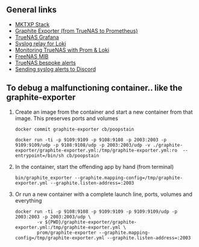 ## General links

* [MKTXP Stack](https://github.com/akpw/mktxp-stack)
* [Graphite Exporter (from TrueNAS to Prometheus)](https://github.com/prometheus/graphite_exporter)
* [TrueNAS Grafana](https://github.com/mazay/truenas-grafana)
* [Syslog relay for Loki](https://alexandre.deverteuil.net/post/syslog-relay-for-loki/)
* [Monitoring TrueNAS with Prom & Loki](https://alexandre.deverteuil.net/post/monitoring-truenas-with-prometheus-and-loki/)
* [FreeNAS MIB](https://mibs.observium.org/mib/FREENAS-MIB/)
* [TrueNAS bespoke alerts](https://medium.com/nerd-for-tech/truenas-bespoke-alerts-e8f91e3de5c1)
* [Sending syslog alerts to Discord](https://www.syslog-ng.com/community/b/blog/posts/first-steps-of-sending-alerts-to-discord-and-others-from-syslog-ng-http-and-apprise)

## To debug a malfunctioning container.. like the graphite-exporter

1. Create an image from the container and start a new container from that image. This preserves ports and volumes

    ```
    docker commit graphite-exporter cb/poopstain

    docker run -ti -p 9109:9109 -p 9108:9108 -p 2003:2003 -p 9109:9109/udp -p 9108:9108/udp -p 2003:2003/udp -v ./graphite-exporter/graphite-exporter.yml:/tmp/graphite-exporter.yml:ro  --entrypoint=/bin/sh cb/poopstain
    ```

2. In the container, start the offending app by hand (from terminal)

    ```
    bin/graphite_exporter --graphite.mapping-config=/tmp/graphite-exporter.yml --graphite.listen-address=:2003
    ```

3. Or run a new container with a complete launch line, ports, volumes and everything

    ```
    docker run -ti -p 9108:9108 -p 9109:9109 -p 9109:9109/udp -p 2003:2003 -p 2003:2003/udp \
            -v ${PWD}/graphite-exporter/graphite-exporter.yml:/tmp/graphite-exporter.yml \
            prom/graphite-exporter --graphite.mapping-config=/tmp/graphite-exporter.yml --graphite.listen-address=:2003
    ```